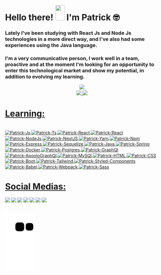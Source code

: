<h1 align="left">Hello there! <img src="https://raw.githubusercontent.com/kaueMarques/kaueMarques/master/hi.gif" height= "50px" width="30px"> I'm Patrick 🤓</h1>

### Lately I've been studying with React Js and Node Js technologies in a more direct way, and I've also had some experiences using the Java language.

### I'm a very communicative person, I work well in a team, proactive and at the moment I'm looking for an opportunity to enter this technological market and show my potential, in addition to evolving my learning.

<div align="center">
   <img height="380em" src="https://user-images.githubusercontent.com/70382532/138322189-2db8df52-9dcb-40a0-88a8-c365466bd33d.gif"/>
</div>
<div align="center">
<a href="https://github.com/Patrick-Jabba">
<img height="150em" src="https://github-readme-stats.vercel.app/api?username=patrick-jabba&show_icons=true&theme=nightowl&include_all_commits=true&count_private=true"/>
<img height="150em" src="https://github-readme-stats.vercel.app/api/top-langs/?username=patrick-jabba&layout=compact&langs_count=7&theme=nightowl"/>

</div> 
   
# Learning:
           
<div style="display: inline_block"><br>
<img align="center" alt="Patrick-Js" src="https://img.shields.io/badge/JavaScript-323330?style=for-the-badge&logo=javascript&logoColor=F7DF1E">
<img align="center" alt="Patrick-Ts" src="https://img.shields.io/badge/TypeScript-007ACC?style=for-the-badge&logo=typescript&logoColor=white" />
<img align="center" alt="Patrick-React" src="https://img.shields.io/badge/React-20232A?style=for-the-badge&logo=react&logoColor=61DAFB">
<img align="center" alt="Patrick-React" src="https://img.shields.io/badge/React_Native-20232A?style=for-the-badge&logo=react&logoColor=61DAFB">
<img align="center" alt="Patrick-NodeJs" src="https://img.shields.io/badge/Node.js-339933?style=for-the-badge&logo=nodedotjs&logoColor=white" />
<img align="center" alt="Patrick-NextJS" src="https://img.shields.io/badge/next.js-000000?style=for-the-badge&logo=nextdotjs&logoColor=white" />
<img align="center" alt="Patrick-Yarn" src="https://img.shields.io/badge/Yarn-2C8EBB?style=for-the-badge&logo=yarn&logoColor=white" />   
<img align="center" alt="Patrick-Npm" src="https://img.shields.io/badge/npm-CB3837?style=for-the-badge&logo=npm&logoColor=white" /> 
<img align="center" alt="Patrick-Express" src="https://img.shields.io/badge/Express.js-000000?style=for-the-badge&logo=express&logoColor=white" />
<img align="center" alt="Patrick-Sequelize" src="https://img.shields.io/badge/Sequelize-52B0E7?style=for-the-badge&logo=Sequelize&logoColor=white" />
<img align="center" alt="Patrick-Java" src="https://img.shields.io/badge/Java-ED8B00?style=for-the-badge&logo=java&logoColor=white"/>
<img align="center" alt="Patrick-Spring" src="https://img.shields.io/badge/Spring-6DB33F?style=for-the-badge&logo=spring&logoColor=white" />
<img align="center" alt="Patrick-Docker" src="https://img.shields.io/badge/Docker-2CA5E0?style=for-the-badge&logo=docker&logoColor=white" />
<img align="center" alt="Patrick-Postgres" src="https://img.shields.io/badge/PostgreSQL-316192?style=for-the-badge&logo=postgresql&logoColor=white" />
<img align="center" alt="Patrick-GraphQl" src="https://img.shields.io/badge/GraphQl-E10098?style=for-the-badge&logo=graphql&logoColor=white" />
<img align="center" alt="Patrick-ApooloGraphQl" src="https://img.shields.io/badge/Apollo%20GraphQL-311C87?&style=for-the-badge&logo=Apollo%20GraphQL&logoColor=white"/>
<img align="center" alt="Patrick-MySQl" src="https://img.shields.io/badge/MySQL-005C84?style=for-the-badge&logo=mysql&logoColor=white" />
<img align="center" alt="Patrick-HTML" src="https://img.shields.io/badge/HTML5-E34F26?style=for-the-badge&logo=html5&logoColor=white">
<img align="center" alt="Patrick-CSS" src="https://img.shields.io/badge/CSS3-1572B6?style=for-the-badge&logo=css3&logoColor=white">
<img align="center" alt="Patrick-Boot" src="https://img.shields.io/badge/Bootstrap-563D7C?style=for-the-badge&logo=bootstrap&logoColor=white" />
<img align="center" alt="Patrick-Tailwind" src="https://img.shields.io/badge/Tailwind_CSS-38B2AC?style=for-the-badge&logo=tailwind-css&logoColor=white" />
<img align="center" alt="Patrick-Styled-Components" src="https://img.shields.io/badge/styled--components-DB7093?style=for-the-badge&logo=styled-components&logoColor=white" />
<img align="center" alt="Patrick-Babel" src="https://img.shields.io/badge/Babel-F9DC3E?style=for-the-badge&logo=babel&logoColor=white" />
<img align="center" alt="Patrick-Webpack" src="https://img.shields.io/badge/Webpack-8DD6F9?style=for-the-badge&logo=Webpack&logoColor=white" />
<img align="center" alt="Patrick-Sass" src="https://img.shields.io/badge/Sass-CC6699?style=for-the-badge&logo=sass&logoColor=white" />
          
          
# Social Medias:
  
<a href="https://dev.to/patrickjabba" target="_blank"><img src="https://img.shields.io/badge/dev.to-0A0A0A?style=for-the-badge&logo=dev.to&logoColor=white" target="_blank"></a>
![](https://komarev.com/ghpvc/?username=patrick-jabba&style=for-the-badge)
<a href="https://www.linkedin.com/in/patrick-monteiro-fischer-1316369b/" target="_blank"><img src="https://img.shields.io/badge/-LinkedIn-%230077B5?style=for-the-badge&logo=linkedin&logoColor=white" target="_blank"></a>
<a href = "mailto:monteiromonterio@gmail.com"><img src="https://img.shields.io/badge/Gmail-D14836?style=for-the-badge&logo=gmail&logoColor=white" target="_blank"></a>
<a href="https://open.spotify.com/user/12167587969?si=86f1e8b83fa74a60" target="_blank"><img src="https://img.shields.io/badge/Spotify-1ED760?&style=for-the-badge&logo=spotify&logoColor=white" target="_blank"></a>
<a href="https://www.instagram.com/tricks_n_meeples/" target="_blank"><img src="https://img.shields.io/badge/-Instagram-%23E4405F?style=for-the-badge&logo=instagram&logoColor=white" target="_blank"></a>
<a href="https://twitter.com/SharpzinU" target="_blank"><img src="https://img.shields.io/badge/Twitter-1DA1F2?style=for-the-badge&logo=twitter&logoColor=white" target="_blank"></a>


## 

![Snake animation](https://github.com/patrick-jabba/patrick-jabba/blob/output/github-contribution-grid-snake.svg)


  
</div>
   
